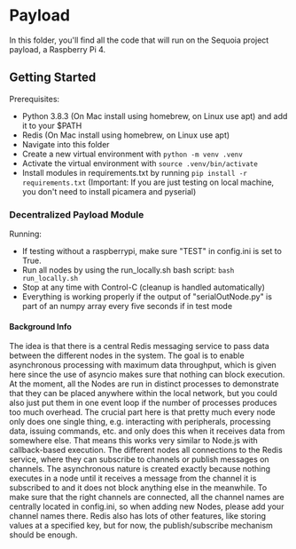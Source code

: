 # Payload

In this folder, you'll find all the code that will run on the Sequoia project payload, a Raspberry Pi 4.

## Getting Started

Prerequisites:
- Python 3.8.3 (On Mac install using homebrew, on Linux use apt) and add it to your $PATH
- Redis (On Mac install using homebrew, on Linux use apt)
- Navigate into this folder
- Create a new virtual environment with `python -m venv .venv`
- Activate the virtual environment with `source .venv/bin/activate`
- Install modules in requirements.txt by running `pip install -r requirements.txt` (Important: If you are just testing on local machine, you don't need to install picamera and pyserial)

### Decentralized Payload Module

Running:
- If testing without a raspberrypi, make sure "TEST" in config.ini is set to True.
- Run all nodes by using the run_locally.sh bash script: `bash run_locally.sh`
- Stop at any time with Control-C (cleanup is handled automatically)
- Everything is working properly if the output of "serialOutNode.py" is part of an numpy array every five seconds if in test mode


#### Background Info

The idea is that there is a central Redis messaging service to pass data between the different nodes in the system. The goal is to enable asynchronous processing with maximum data throughput, which is given here since the use of asyncio makes sure that nothing can block execution. At the moment, all the Nodes are run in distinct processes to demonstrate that they can be placed anywhere within the local network, but you could also just put them in one event loop if the number of processes produces too much overhead. The crucial part here is that pretty much every node only does one single thing, e.g. interacting with peripherals, processing data, issuing commands, etc. and only does this when it receives data from somewhere else. That means this works very similar to Node.js with callback-based execution. The different nodes all connections to the Redis service, where they can subscribe to channels or publish messages on channels. The asynchronous nature is created exactly because nothing executes in a node until it receives a message from the channel it is subscribed to and it does not block anything else in the meanwhile. To make sure that the right channels are connected, all the channel names are centrally located in config.ini, so when adding new Nodes, please add your channel names there. Redis also has lots of other features, like storing values at a specified key, but for now, the publish/subscribe mechanism should be enough. 
